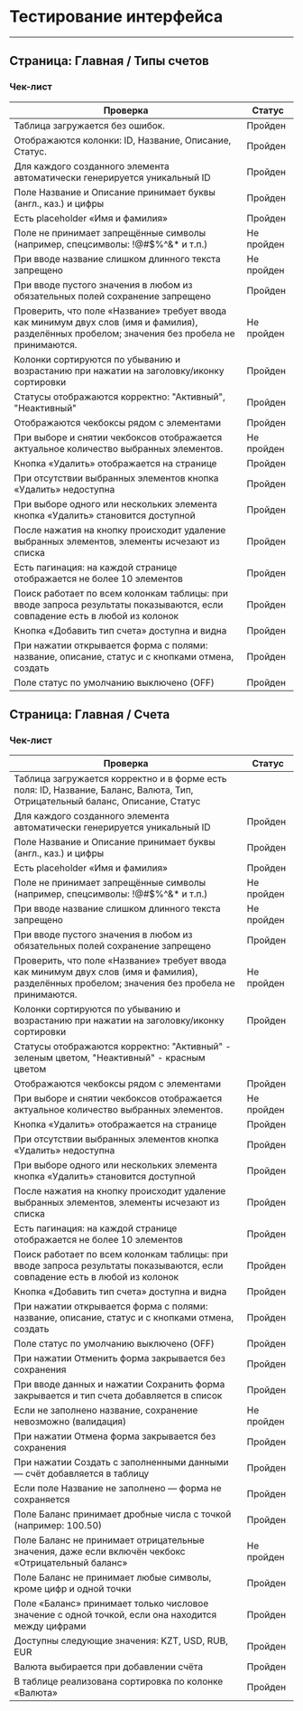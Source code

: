 # Тестирование интерфейса

---

## Страница: Главная / Типы счетов

### Чек-лист

| Проверка                                                                                     | Статус     |
|----------------------------------------------------------------------------------------------|------------|
| Таблица загружается без ошибок.                                                              | Пройден    |
| Отображаются колонки: ID, Название, Описание, Статус.                                        | Пройден    |
| Для каждого созданного элемента автоматически генерируется уникальный ID                      | Пройден    |
| Поле Название и Описание принимает буквы (англ., каз.) и цифры                               | Пройден    |
| Есть placeholder «Имя и фамилия»                                                             | Пройден    |
| Поле не принимает запрещённые символы (например, спецсимволы: !@#$%^&* и т.п.)              | Не пройден |
| При вводе название слишком длинного текста запрещено                                         | Не пройден |
| При вводе пустого значения в любом из обязательных полей сохранение запрещено                | Пройден    |
| Проверить, что поле «Название» требует ввода как минимум двух слов (имя и фамилия), разделённых пробелом; значения без пробела не принимаются. | Не пройден |
| Колонки сортируются по убыванию и возрастанию при нажатии на заголовку/иконку сортировки     | Пройден    |
| Статусы отображаются корректно: "Активный", "Неактивный"                                    | Пройден    |
| Отображаются чекбоксы рядом с элементами                                                    | Пройден    |
| При выборе и снятии чекбоксов отображается актуальное количество выбранных элементов.        | Не пройден |
| Кнопка «Удалить» отображается на странице                                                    | Пройден    |
| При отсутствии выбранных элементов кнопка «Удалить» недоступна                              | Пройден    |
| При выборе одного или нескольких элемента кнопка «Удалить» становится доступной             | Пройден    |
| После нажатия на кнопку происходит удаление выбранных элементов, элементы исчезают из списка | Пройден    |
| Есть пагинация: на каждой странице отображается не более 10 элементов                        | Пройден    |
| Поиск работает по всем колонкам таблицы: при вводе запроса результаты показываются, если совпадение есть в любой из колонок | Пройден    |
| Кнопка «Добавить тип счета» доступна и видна                                                | Пройден    |
| При нажатии открывается форма с полями: название, описание, статус и с кнопками отмена, создать | Пройден    |
| Поле статус по умолчанию выключено (OFF)                                                   | Пройден    |


## Страница: Главная / Счета

### Чек-лист

| Проверка                                                                                     | Статус     |
|----------------------------------------------------------------------------------------------|------------|
| Таблица загружается корректно и в форме есть поля:  ID, Название, Баланс, Валюта, Тип, Отрицательный баланс, Описание, Статус |            |
| Для каждого созданного элемента автоматически генерируется уникальный ID                      | Пройден    |
| Поле Название и Описание принимает буквы (англ., каз.) и цифры                               | Пройден    |
| Есть placeholder «Имя и фамилия»                                                             | Пройден    |
| Поле не принимает запрещённые символы (например, спецсимволы: !@#$%^&* и т.п.)              | Не пройден |
| При вводе название слишком длинного текста запрещено                                         | Не пройден |
| При вводе пустого значения в любом из обязательных полей сохранение запрещено                | Пройден    |
| Проверить, что поле «Название» требует ввода как минимум двух слов (имя и фамилия), разделённых пробелом; значения без пробела не принимаются. | Не пройден |
| Колонки сортируются по убыванию и возрастанию при нажатии на заголовку/иконку сортировки     | Пройден    |
| Статусы отображаются корректно: "Активный" - зеленым цветом, "Неактивный" - красным цветом  |            |
| Отображаются чекбоксы рядом с элементами                                                    | Пройден    |
| При выборе и снятии чекбоксов отображается актуальное количество выбранных элементов.        | Не пройден |
| Кнопка «Удалить» отображается на странице                                                    | Пройден    |
| При отсутствии выбранных элементов кнопка «Удалить» недоступна                              | Пройден    |
| При выборе одного или нескольких элемента кнопка «Удалить» становится доступной             | Пройден    |
| После нажатия на кнопку происходит удаление выбранных элементов, элементы исчезают из списка | Пройден    |
| Есть пагинация: на каждой странице отображается не более 10 элементов                        | Пройден    |
| Поиск работает по всем колонкам таблицы: при вводе запроса результаты показываются, если совпадение есть в любой из колонок | Пройден    |
| Кнопка «Добавить тип счета» доступна и видна                                                | Пройден    |
| При нажатии открывается форма с полями: название, описание, статус и с кнопками отмена, создать | Пройден    |
| Поле статус по умолчанию выключено (OFF)                                                   | Пройден    |
| При нажатии Отменить форма закрывается без сохранения                                      | Пройден    |
| При вводе данных и нажатии Сохранить форма закрывается и тип счета добавляется в список    | Пройден    |
| Если не заполнено название, сохранение невозможно (валидация)                              | Не пройден |
| При нажатии Отмена форма закрывается без сохранения                                        | Пройден    |
| При нажатии Создать с заполненными данными — счёт добавляется в таблицу                     | Пройден    |
| Если поле Название не заполнено — форма не сохраняется                                     | Пройден    |
| Поле Баланс принимает дробные числа с точкой (например: 100.50)                            | Пройден    |
| Поле Баланс не принимает отрицательные значения, даже если включён чекбокс «Отрицательный баланс» | Не пройден |
| Поле Баланс не принимает любые символы, кроме цифр и одной точки                          | Пройден    |
| Поле «Баланс» принимает только числовое значение с одной точкой, если она находится между цифрами | Пройден    |
| Доступны следующие значения: KZT, USD, RUB, EUR                                           | Пройден    |
| Валюта выбирается при добавлении счёта                                                    | Пройден    |
| В таблице реализована сортировка по колонке «Валюта»                                      | Пройден    |
